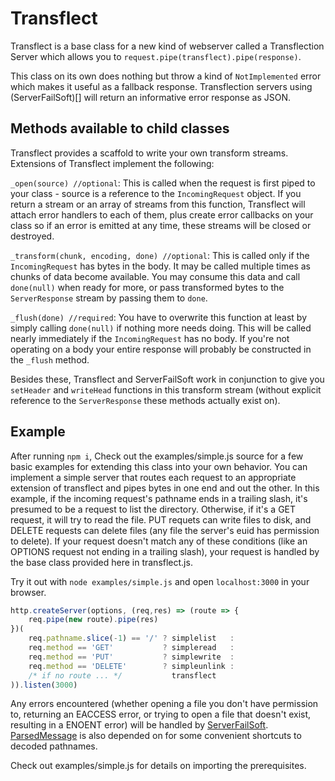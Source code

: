 # Transflect

Transflect is a base class for a new kind of webserver called a Transflection Server which allows you to `request.pipe(transflect).pipe(response)`.

This class on its own does nothing but throw a kind of `NotImplemented` error which makes it useful as a fallback response. Transflection servers using (ServerFailSoft)[] will return an informative error response as JSON. 

## Methods available to child classes

Transflect provides a scaffold to write your own transform streams. Extensions of Transflect implement the following:

`_open(source) //optional`: This is called when the request is first piped to your class - source is a reference to the `IncomingRequest` object. If you return a stream or an array of streams from this function, Transflect will attach error handlers to each of them, plus create error callbacks on your class so if an error is emitted at any time, these streams will be closed or destroyed.

`_transform(chunk, encoding, done) //optional`: This is called only if the `IncomingRequest` has bytes in the body. It may be called multiple times as chunks of data become available. You may consume this data and call `done(null)` when ready for more, or pass transformed bytes to the `ServerResponse` stream by passing them to `done`. 

`_flush(done) //required`: You have to overwrite this function at least by simply calling `done(null)` if nothing more needs doing. This will be called nearly immediately if the `IncomingRequest` has no body. If you're not operating on a body your entire response will probably be constructed in the `_flush` method.

Besides these, Transflect and ServerFailSoft work in conjunction to give you `setHeader` and `writeHead` functions in this transform stream (without explicit reference to the `ServerResponse` these methods actually exist on). 

## Example

After running `npm i`, Check out the examples/simple.js source for a few basic examples for extending this class into your own behavior. You can implement a simple server that routes each request to an appropriate extension of transflect and pipes bytes in one end and out the other. In this example, if the incoming request's pathname ends in a trailing slash, it's presumed to be a request to list the directory. Otherwise, if it's a GET request, it will try to read the file. PUT requets can write files to disk, and DELETE requests can delete files (any file the server's euid has permission to delete). If your request doesn't match any of these conditions (like an OPTIONS request not ending in a trailing slash), your request is handled by the base class provided here in transflect.js.

Try it out with `node examples/simple.js` and open `localhost:3000` in your browser.

```js
http.createServer(options, (req,res) => (route => {
    req.pipe(new route).pipe(res)
})(
    req.pathname.slice(-1) == '/' ? simplelist   :
    req.method == 'GET'           ? simpleread   :
    req.method == 'PUT'           ? simplewrite  :
    req.method == 'DELETE'        ? simpleunlink :
    /* if no route ... */           transflect
)).listen(3000)
```

Any errors encountered (whether opening a file you don't have permission to, returning an EACCESS error, or trying to open a file that doesn't exist, resulting in a ENOENT error) will be handled by [ServerFailSoft](http://github.com/jazzyjackson/serverfailsoft/). [ParsedMessage](http://github.com/jazzyjackson/parsedmessage/) is also depended on for some convenient shortcuts to decoded pathnames.

Check out examples/simple.js for details on importing the prerequisites.
